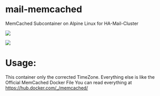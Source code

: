 # mail-memcached
MemCached Subcontainer on Alpine Linux for HA-Mail-Cluster

[![](https://images.microbadger.com/badges/image/amssn/mail-mariadb.svg)](https://microbadger.com/images/amssn/mail-memcached "Get your own image badge on microbadger.com")

[![](https://images.microbadger.com/badges/version/amssn/mail-mariadb.svg)](https://microbadger.com/images/amssn/mail-memcached "Get your own version badge on microbadger.com")

# Usage:

This container only the corrected TimeZone. Everything else is like the Official MemCached Docker File
You can read everything at https://hub.docker.com/_/memcached/
